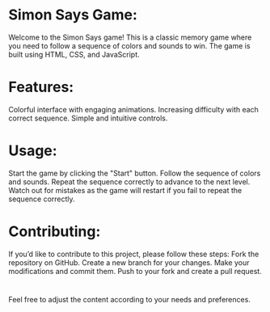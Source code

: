 # Simon Says Game: 
Welcome to the Simon Says game! This is a classic memory game where you need to follow a sequence of colors and sounds to win. The game is built using HTML, CSS, and JavaScript.

# Features:
Colorful interface with engaging animations.
Increasing difficulty with each correct sequence.
Simple and intuitive controls.

# Usage:
Start the game by clicking the "Start" button.
Follow the sequence of colors and sounds.
Repeat the sequence correctly to advance to the next level.
Watch out for mistakes as the game will restart if you fail to repeat the sequence correctly.

# Contributing:
If you’d like to contribute to this project, please follow these steps:
Fork the repository on GitHub.
Create a new branch for your changes.
Make your modifications and commit them.
Push to your fork and create a pull request.

# 
Feel free to adjust the content according to your needs and preferences.
